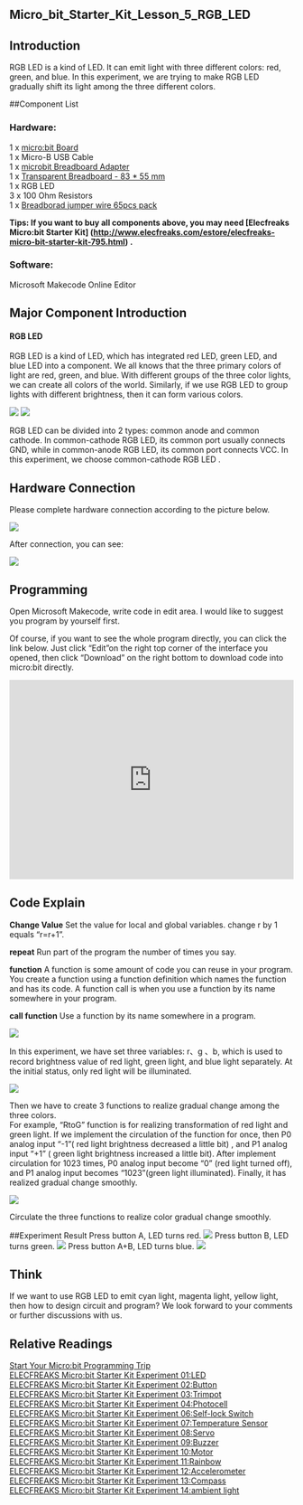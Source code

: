 ## Micro_bit_Starter_Kit_Lesson_5_RGB_LED  
## Introduction  
RGB LED is a kind of LED. It can emit light with three different colors: red, green, and blue. In this experiment, we are trying to make RGB LED gradually shift its light among the three different colors.    

##Component List  

### Hardware:  
1 x [micro:bit Board](http://www.elecfreaks.com/estore/bbc-micro-bit-board-for-coding-programming.html)  
1 x Micro-B USB Cable  
1 x [microbit Breadboard Adapter](http://www.elecfreaks.com/estore/microbit-breadboard-adapter.html)  
1 x [Transparent Breadboard - 83 * 55 mm](http://www.elecfreaks.com/estore/transparent-breadboard-83-55-mm.html)  
1 x RGB LED  
3 x 100 Ohm Resistors  
1 x [Breadborad jumper wire 65pcs pack](http://www.elecfreaks.com/estore/breadborad-jumper-wire-65pcs-pack.html)  

**Tips: If you want to buy all components above, you may need [Elecfreaks Micro:bit Starter Kit] (http://www.elecfreaks.com/estore/elecfreaks-micro-bit-starter-kit-795.html) .**  
 
### Software:  
Microsoft Makecode Online Editor  


## Major Component Introduction

#### RGB LED
RGB LED is a kind of LED, which has integrated red LED, green LED, and blue LED into a component. We all knows that the three primary colors of light are red, green, and blue. With different groups of the three color lights, we can create all colors of the world. Similarly, if we use RGB LED to group lights with different brightness, then it can form various colors.  

![](https://www.elecfreaks.com/wp-content/uploads/2018/03/2-7.jpg)
![](https://www.elecfreaks.com/wp-content/uploads/2018/03/3-5.jpg)
  
RGB LED can be divided into 2 types: common anode and common cathode. In common-cathode RGB LED, its common port usually connects GND, while in common-anode RGB LED, its common port connects VCC. In this experiment, we choose common-cathode RGB LED . 

## Hardware Connection

Please complete hardware connection according to the picture below.

![]( https://www.elecfreaks.com/wp-content/uploads/2018/03/4-3.png)

After connection, you can see:
  
![](https://www.elecfreaks.com/wp-content/uploads/2018/03/5-6.jpg)


## Programming

Open Microsoft Makecode, write code in edit area. I would like to suggest you program by yourself first. 

Of course, if you want to see the whole program directly, you can click the link below. Just click “Edit”on the right top corner of the interface you opened, then click “Download” on the right bottom to download code into micro:bit directly.

<div style="position:relative;height:0;padding-bottom:70%;overflow:hidden;"><iframe style="position:absolute;top:0;left:0;width:100%;height:100%;" src="https://makecode.microbit.org/#pub:_7PJd01g8pc8i" frameborder="0" sandbox="allow-popups allow-forms allow-scripts allow-same-origin"></iframe></div>

## Code Explain
**Change Value**
Set the value for local and global variables. change r by 1 equals “r=r+1”.

**repeat**
Run part of the program the number of times you say. 

**function**
A function is some amount of code you can reuse in your program. You create a function using a function definition which names the function and has its code. A function call is when you use a function by its name somewhere in your program.

**call function**
Use a function by its name somewhere in a program.

![](https://www.elecfreaks.com/wp-content/uploads/2018/05/6.jpg)

In this experiment, we have set three variables: r、g 、b, which is used to record brightness value of red light, green light, and blue light separately. At the initial status, only red light will be illuminated. 

![](https://www.elecfreaks.com/wp-content/uploads/2018/05/7.jpg)

Then we have to create 3 functions to realize gradual change among the three colors.  
For example, “RtoG” function is for realizing transformation of red light and green light. If we implement the circulation of the function for once, then P0 analog input “-1”( red light brightness decreased a little bit) 
, and P1 analog input “+1” ( green light brightness increased a little bit). After implement circulation for 1023 times, P0 analog input become “0” (red light turned off), and P1 analog input becomes “1023”(green light illuminated). Finally, it has realized gradual change smoothly.

![](https://www.elecfreaks.com/wp-content/uploads/2018/05/8.jpg)

Circulate the three functions to realize color gradual change smoothly.


##Experiment Result
Press button A, LED turns red. 
![](https://www.elecfreaks.com/wp-content/uploads/2018/03/1-6.jpg)
Press button B, LED turns green. 
![](https://www.elecfreaks.com/wp-content/uploads/2018/03/2-8.jpg)
Press button A+B, LED turns blue.
![](https://www.elecfreaks.com/wp-content/uploads/2018/03/3-6.jpg)

## Think
If we want to use RGB LED to emit cyan light, magenta light, yellow light, then how to design circuit and program? We look forward to your comments or further discussions with us. 

## Relative Readings  
[Start Your Micro:bit Programming Trip](https://www.elecfreaks.com/9299.html)  
[ELECFREAKS Micro:bit Starter Kit Experiment 01:LED](https://www.elecfreaks.com/9784.html)  
[ELECFREAKS Micro:bit Starter Kit Experiment 02:Button](https://www.elecfreaks.com/9825.html)  
[ELECFREAKS Micro:bit Starter Kit Experiment 03:Trimpot](https://www.elecfreaks.com/9879.html)  
[ELECFREAKS Micro:bit Starter Kit Experiment 04:Photocell](https://www.elecfreaks.com/9909.html)  
[ELECFREAKS Micro:bit Starter Kit Experiment 06:Self-lock Switch](https://www.elecfreaks.com/10061.html)  
[ELECFREAKS Micro:bit Starter Kit Experiment 07:Temperature Sensor](https://www.elecfreaks.com/10166.html)  
[ELECFREAKS Micro:bit Starter Kit Experiment 08:Servo](https://www.elecfreaks.com/10221.html)  
[ELECFREAKS Micro:bit Starter Kit Experiment 09:Buzzer](https://www.elecfreaks.com/10318.html)  
[ELECFREAKS Micro:bit Starter Kit Experiment 10:Motor](https://www.elecfreaks.com/10362.html)  
[ELECFREAKS Micro:bit Starter Kit Experiment 11:Rainbow](https://www.elecfreaks.com/10508.html)  
[ELECFREAKS Micro:bit Starter Kit Experiment 12:Accelerometer](https://www.elecfreaks.com/10529.html)  
[ELECFREAKS Micro:bit Starter Kit Experiment 13:Compass](https://www.elecfreaks.com/10567.html)  
[ELECFREAKS Micro:bit Starter Kit Experiment 14:ambient light](https://www.elecfreaks.com/10649.html)  
